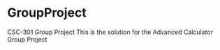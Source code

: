 # GroupProject
CSC-301 Group Project
This is the solution for the Advanced Calculator Group Project
